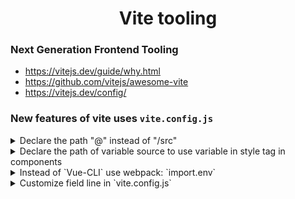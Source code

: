 <h1 align="center">Vite tooling</h1>

### Next Generation Frontend Tooling
- https://vitejs.dev/guide/why.html
- https://github.com/vitejs/awesome-vite
- https://vitejs.dev/config/

### New features of vite uses `vite.config.js`

<details>
<summary>Declare the path "@" instead of "/src"</summary><br>

```
alias: [{find: "@", replacement: path.resolve(__dirname, '/src')}
```

</details>

<details>
<summary>Declare the path of variable source to use variable in style tag in components</summary><br>

```
css: {
  preprocessorOptions: {
    scss: {
      additionalData: `
        @import "./src/assets/stylesheets/_variables";
        @import "./src/assets/stylesheets/include-media";
      `
    }
  } 
}
```

</details>

<details>
<summary>Instead of `Vue-CLI` use webpack: `import.env`</summary><br>

```
- 
```

</details>

<details>
<summary>Customize field line in `vite.config.js`</summary><br>

```
// File `.env.production`
VITE_NAME=Wheatgrass
VITE_PORT=8080

// File `vite.config.js`
import { defineConfig, loadEnv } from 'vite';
import vue from '@vitejs/plugin-vue';

export default ({ mode }) => {
  process.env = {...process.env, ...loadEnv(mode, process.cwd())};

  // import.meta.env.VITE_NAME available here with: process.env.VITE_NAME
  // import.meta.env.VITE_PORT available here with: process.env.VITE_PORT

  return defineConfig({
    plugins: [vue()],

    server: {
      port: process.env.VITE_PORT,
    },
  });
}
```

</details>


